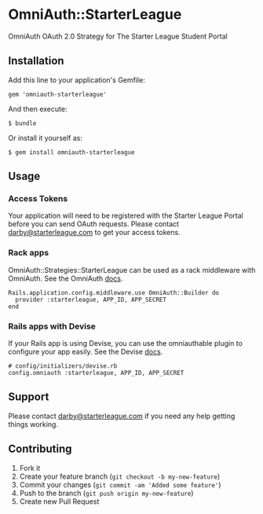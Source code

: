 # OmniAuth::StarterLeague

OmniAuth OAuth 2.0 Strategy for The Starter League Student Portal

## Installation

Add this line to your application's Gemfile:

    gem 'omniauth-starterleague'

And then execute:

    $ bundle

Or install it yourself as:

    $ gem install omniauth-starterleague

## Usage
### Access Tokens
Your application will need to be registered with the Starter League Portal before you can send OAuth requests. Please contact <darby@starterleague.com> to get your access tokens.

### Rack apps
OmniAuth::Strategies::StarterLeague can be used as a rack middleware with OmniAuth. See the OmniAuth [docs](https://github.com/intridea/omniauth).

    Rails.application.config.middleware.use OmniAuth::Builder do
      provider :starterleague, APP_ID, APP_SECRET
    end


### Rails apps with Devise
If your Rails app is using Devise, you can use the omniauthable plugin to configure your app easily. See the Devise [docs](https://github.com/plataformatec/devise/wiki/OmniAuth:-Overview).

    # config/initializers/devise.rb
    config.omniauth :starterleague, APP_ID, APP_SECRET

## Support
Please contact <darby@starterleague.com> if you need any help getting things working.

## Contributing

1. Fork it
2. Create your feature branch (`git checkout -b my-new-feature`)
3. Commit your changes (`git commit -am 'Added some feature'`)
4. Push to the branch (`git push origin my-new-feature`)
5. Create new Pull Request
